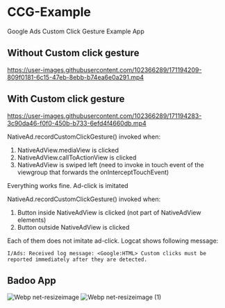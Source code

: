 # CCG-Example
Google Ads Custom Click Gesture Example App

## Without Custom click gesture

https://user-images.githubusercontent.com/102366289/171194209-809f0181-6c15-47eb-8ebb-b74ea6e0a291.mp4

## With Custom click gesture

https://user-images.githubusercontent.com/102366289/171194283-3c90da46-f0f0-450b-b733-6efd4f4660db.mp4

NativeAd.recordCustomClickGesture() invoked when:
1. NativeAdView.mediaView is clicked
2. NativeAdView.callToActionView is clicked
3. NativeAdView is swiped left (need to invoke in touch event of the viewgroup that forwards the onInterceptTouchEvent)

Everything works fine. Ad-click is imitated

NativeAd.recordCustomClickGesture() invoked when:
1. Button inside NativeAdView is clicked (not part of NativeAdView elements)
2. Button outside NativeAdView is clicked

Each of them does not imitate ad-click.
Logcat shows following message:
```
I/Ads: Received log message: <Google:HTML> Custom clicks must be reported immediately after they are detected.
```


## Badoo App

![Webp net-resizeimage](https://user-images.githubusercontent.com/102366289/171196320-79c1b2ce-47ca-4efa-a692-2fac0f3b0efc.png)
![Webp net-resizeimage (1)](https://user-images.githubusercontent.com/102366289/171196349-bb451486-68f4-412c-8e08-cdc8a4cf4312.png)
